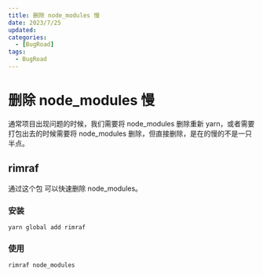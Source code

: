 ```yaml
---
title: 删除 node_modules 慢
date: 2023/7/25
updated: 
categories:
  - [BugRoad]
tags: 
  - BugRoad
---
```


# 删除 node_modules 慢

通常项目出现问题的时候，我们需要将 node_modules 删除重新 yarn，或者需要打包出去的时候需要将 node_modules 删除，但直接删除，是在的慢的不是一只半点。

## rimraf

通过这个包 可以快速删除 node_modules。

### 安装

`yarn global add rimraf`

### 使用

`rimraf node_modules`